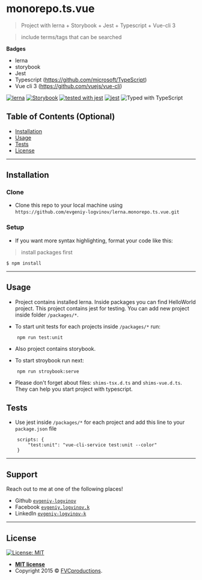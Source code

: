 # monorepo.ts.vue

> Project with lerna + Storybook + Jest + Typescript + Vue-cli 3

> include terms/tags that can be searched

**Badges**

- lerna
- storybook
- Jest
- Typescript (https://github.com/microsoft/TypeScript)
- Vue cli 3 (https://github.com/vuejs/vue-cli)

[![lerna](https://img.shields.io/badge/maintained%20with-lerna-cc00ff.svg)](https://lerna.js.org/) [![Storybook](https://cdn.jsdelivr.net/gh/storybookjs/brand@master/badge/badge-storybook.svg)](https://storybook.js.org/)
[![tested with jest](https://img.shields.io/badge/tested_with-jest-99424f.svg)](https://github.com/facebook/jest) [![jest](https://jestjs.io/img/jest-badge.svg)](https://github.com/facebook/jest)
![Typed with TypeScript](https://flat.badgen.net/badge/icon/Typed?icon=typescript&label&labelColor=blue&color=555555)



## Table of Contents (Optional)

- [Installation](#installation)
- [Usage](#usage)
- [Tests](#tests)
- [License](#license)


---

## Installation

### Clone

- Clone this repo to your local machine using `https://github.com/evgeniy-logvinov/lerna.monorepo.ts.vue.git`

### Setup

- If you want more syntax highlighting, format your code like this:

> install packages first

```shell
$ npm install
```
---

## Usage

- Project contains installed lerna. Inside packages you can find HelloWorld project. This project contains jest for testing. You can add new project inside folder `/packages/*`.

- To start unit tests for each projects inside `/packages/*` run:

```shell
    npm run test:unit
```

- Also project contains storybook.

- To start stroybook run next:

```shell
    npm run stroybook:serve
```

- Please don't forget about files: `shims-tsx.d.ts` and `shims-vue.d.ts`. They can help you start project with typescript.


## Tests

- Use jest inside `/packages/*` for each project and add this line to your `package.json` file

```shell
    scripts: {
        "test:unit": "vue-cli-service test:unit --color"
    }
```

---

## Support

Reach out to me at one of the following places!

- Github <a href="https://github.com/evgeniy-logvinov">`evgeniy-logvinov`</a>
- Facebook <a href="https://www.facebook.com/evgeniy.logvinov.k" target="_blank">`evgeniy.logvinov.k`</a>
- LinkedIn <a href="https://www.linkedin.com/in/evgeniy-logvinov-k/" target="_blank">`evgeniy-logvinov-k`</a>


---

## License

[![License: MIT](https://img.shields.io/badge/License-MIT-yellow.svg)](https://opensource.org/licenses/MIT)

- **[MIT license](http://opensource.org/licenses/mit-license.php)**
- Copyright 2015 © <a href="http://fvcproductions.com" target="_blank">FVCproductions</a>.